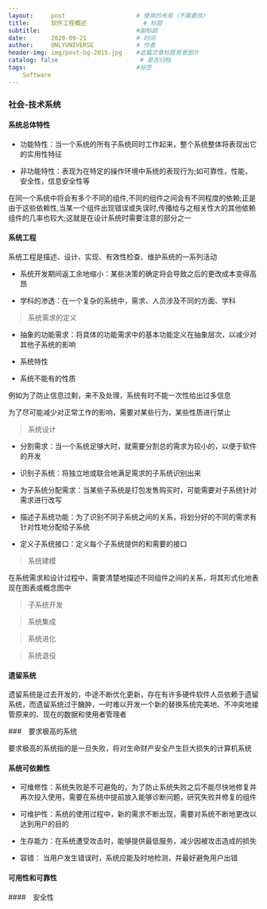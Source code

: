 ```yaml
---
layout:     post                    # 使用的布局（不需要改）
title:      软件工程概述                # 标题 
subtitle:                           #副标题
date:       2020-09-21              # 时间
author:     ONLYUNIVERSE            # 作者
header-img: img/post-bg-2015.jpg    #这篇文章标题背景图片
catalog: false                       # 是否归档
tags:                               #标签
    Software
---
```


### 社会-技术系统

#### 系统总体特性

* 功能特性：当一个系统的所有子系统同时工作起来，整个系统整体将表现出它的实用性特征

* 非功能特性：表现为在特定的操作环境中系统的表现行为;如可靠性，性能，安全性，信息安全性等

在同一个系统中将会有多个不同的组件,不同的组件之间会有不同程度的依赖;正是由于这些依赖性,当某一个组件出现错误或失误时,传播给与之相关性大的其他依赖组件的几率也较大;这就是在设计系统时需要注意的部分之一

#### 系统工程

系统工程是描述、设计、实现、有效性检查、维护系统的一系列活动

* 系统开发期间返工余地缩小：某些决策的确定将会导致之后的更改成本变得高昂

* 学科的渗透：在一个复杂的系统中，需求、人员涉及不同的方面、学科

> 系统需求的定义

* 抽象的功能需求：将具体的功能需求中的基本功能定义在抽象层次，以减少对其他子系统的影响

* 系统特性

* 系统不能有的性质

例如为了防止信息过剩，来不及处理，系统有时不能一次性给出过多信息

为了尽可能减少对正常工作的影响，需要对某些行为，某些性质进行禁止

> 系统设计

* 分割需求：当一个系统足够大时，就需要分割总的需求为较小的，以便于软件的开发

* 识别子系统：将独立地或联合地满足需求的子系统识别出来

* 为子系统分配需求：当某些子系统是打包发售购买时，可能需要对子系统针对需求进行改写

* 描述子系统功能：为了识别不同子系统之间的关系，将划分好的不同的需求有针对性地分配给子系统

* 定义子系统接口：定义每个子系统提供的和需要的接口

> 系统建模

在系统需求和设计过程中，需要清楚地描述不同组件之间的关系，将其形式化地表现在图表或概念图中

> 子系统开发

> 系统集成

> 系统进化

> 系统退役

#### 遗留系统

遗留系统是过去开发的，中途不断优化更新，存在有许多硬件软件人员依赖于遗留系统，而遗留系统过于臃肿，一时难以开发一个新的替换系统完美地、不冲突地接管原来的、现在的数据和使用者管理者

###　要求极高的系统

要求极高的系统指的是一旦失败，将对生命财产安全产生巨大损失的计算机系统

#### 系统可依赖性

* 可维修性：系统失败是不可避免的，为了防止系统失败之后不能尽快地修复并再次投入使用，需要在系统中提前放入能够诊断问题，研究失败并修复的组件

* 可维护性：系统的使用过程中，新的需求不断出现，需要对系统不断地更改以达到用户的目的

* 生存能力：在系统遭受攻击时，能够提供最低服务，减少因被攻击造成的损失

* 容错： 当用户发生错误时，系统应能及时地检测，并最好避免用户出错

#### 可用性和可靠性

####　安全性
